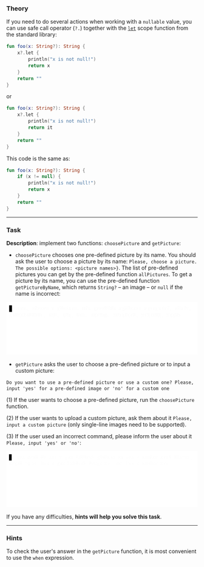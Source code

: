 ### Theory

If you need to do several actions when working with a `nullable` value,
you can use safe call operator (`?.`) together with the [`let`](https://kotlinlang.org/api/latest/jvm/stdlib/kotlin/let.html) scope function from the standard library:
```kotlin
fun foo(x: String?): String {
    x?.let {
        println("x is not null!")
        return x
    }
    return ""
}
```
or
```kotlin
fun foo(x: String?): String {
    x?.let {
        println("x is not null!")
        return it
    }
    return ""
}
```

This code is the same as:
```kotlin
fun foo(x: String?): String {
    if (x != null) {
        println("x is not null!")
        return x
    }
    return ""
}
```

___

### Task

**Description**: implement two functions: `choosePicture` and `getPicture`:

- `choosePicture` chooses one pre-defined picture by its name. 
You should ask the user to choose a picture by its name: `Please, choose a picture. The possible options: <picture names>}`.
The list of pre-defined pictures you can get by the pre-defined function `allPictures`.
To get a picture by its name, you can use the pre-defined function `getPictureByName`, 
which returns `String?` – an image – or `null` if the name is incorrect:

![`choosePicture` function work](../../utils/src/main/resources/images/part1/almost.done/choose_picture.gif "`choosePicture` function work")

- `getPicture` asks the user to choose a pre-defined picture or to input a custom picture:
```text
Do you want to use a pre-defined picture or use a custom one? Please, input 'yes' for a pre-defined image or 'no' for a custom one
```
(1) If the user wants to choose a pre-defined picture, run the `choosePicture` function.

(2) If the user wants to upload a custom picture, ask them about it `Please, input a custom picture` (only single-line images need to be supported).

(3) If the user used an incorrect command, please inform the user about it `Please, input 'yes' or 'no'`:

![`getPicture` function work](../../utils/src/main/resources/images/part1/almost.done/get_picture.gif "`getPicture` function work")

If you have any difficulties, **hints will help you solve this task**.

----

### Hints

<div class="hint" title="Code style hint">
  To check the user's answer in the <code>getPicture</code> function, 
  it is most convenient to use the <code>when</code> expression.
</div>
